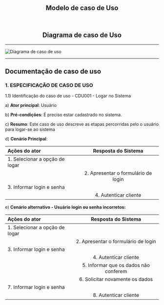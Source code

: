 <h2 align="center">Modelo de caso de Uso</h2><br>


<h2 align="center">Diagrama de caso de Uso</h2>
<hr>
<img src="https://i.imgur.com/2hQa5gk.png" alt="Diagrama de caso de uso" align="center" />
<hr/>

## Documentação de caso de uso

### 1. ESPECIFICAÇÃO DE CASO DE USO
<p>1.1) Identificação do caso de uso - CDU001 - Logar no Sistema</p>

a) **Ator principal**: Usuário

b) **Pré-condições**: É preciso estar cadastrado no sistema.

c) **Resumo**: Este caso de uso descreve as etapas percorridas pelo o usuário para logar-se ao sistema

d) **Cenário Principal**:

| Ações do ator        | Resposta do Sistema           
| :------------- |:-------------:
|1. Selecionar a opção de logar    |  |
| | 2. Apresentar o formulário de login
|3. Informar login e senha |
| | 4. Autenticar cliente

e) **Cenário alternativo - Usuário login ou senha incorretos:**

| Ações do ator        | Resposta do Sistema           
| :------------- |:-------------:|
|1. Selecionar a opção de logar    |  |
| | 2. Apresentar o formulário de login
|3. Informar login e senha |
| | 4. Autenticar cliente
| | 5. Informar que os dados não conferem
| | 6. Solicitar novamente os dados
|7. Informar login e senha|
| |8. Autenticar cliente